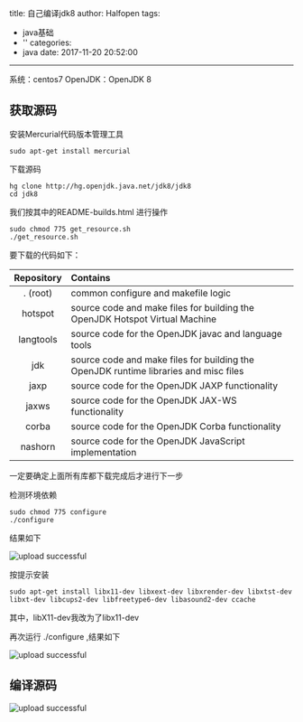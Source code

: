 title: 自己编译jdk8
author: Halfopen
tags:
  - java基础
  - ''
categories:
  - java
date: 2017-11-20 20:52:00
---
系统：centos7
OpenJDK：OpenJDK 8

## 获取源码
安装Mercurial代码版本管理工具

	sudo apt-get install mercurial

下载源码

	hg clone http://hg.openjdk.java.net/jdk8/jdk8
	cd jdk8

我们按其中的README-builds.html 进行操作

	sudo chmod 775 get_resource.sh
	./get_resource.sh
    
要下载的代码如下：

|Repository |	Contains|
|:--:|:---|
|. (root) 	|common configure and makefile logic|
|hotspot 	|source code and make files for building the OpenJDK Hotspot Virtual Machine|
|langtools |	source code for the OpenJDK javac and language tools|
|jdk 	|source code and make files for building the OpenJDK runtime libraries and misc files|
|jaxp 	|source code for the OpenJDK JAXP functionality|
|jaxws 	|source code for the OpenJDK JAX-WS functionality|
|corba 	|source code for the OpenJDK Corba functionality|
|nashorn |	source code for the OpenJDK JavaScript implementation |
一定要确定上面所有库都下载完成后才进行下一步

检测环境依赖

	sudo chmod 775 configure
	./configure
结果如下

![upload successful](\assets\images\自己编译jdk\pasted-0.png)

按提示安装

	sudo apt-get install libx11-dev libxext-dev libxrender-dev libxtst-dev libxt-dev libcups2-dev libfreetype6-dev libasound2-dev ccache

其中，libX11-dev我改为了libx11-dev

再次运行	./configure ,结果如下

![upload successful](\assets\images\自己编译jdk\pasted-1.png)

## 编译源码


![upload successful](\assets\images\自己编译jdk\pasted-2.png)